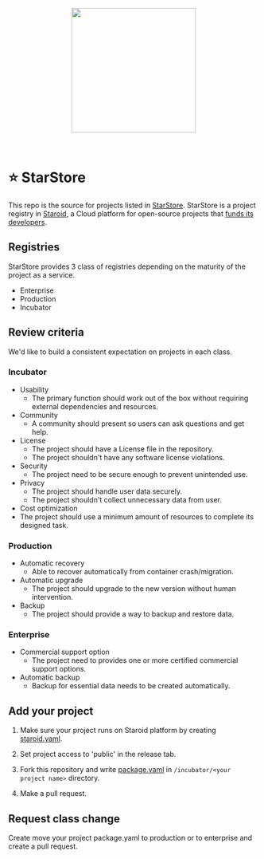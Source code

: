 <br /><br />
<p align="center">
  <img src="https://docs.staroid.com/_images/staroid_logo.svg" width="250px" />
</p>
<br />

# ⭐️ StarStore

This repo is the source for projects listed in [StarStore](https://staroid.com/site/store). StarStore is a project registry in [Staroid](https://staroid.com), a Cloud platform for open-source projects that [funds its developers](https://staroid.com/site/starrank).

## Registries

StarStore provides 3 class of registries depending on the maturity of the project as a service.

- Enterprise
- Production
- Incubator
 
## Review criteria

We'd like to build a consistent expectation on projects in each class.


### Incubator

 - Usability
   - The primary function should work out of the box without requiring external dependencies and resources.
 - Community
   - A community should present so users can ask questions and get help.
 - License
   - The project should have a License file in the repository.
   - The project shouldn't have any software license violations.
 - Security
   - The project need to be secure enough to prevent unintended use.
 - Privacy
   - The project should handle user data securely.
   - The project shouldn't collect unnecessary data from user.
  - Cost optimization
   - The project should use a minimum amount of resources to complete its designed task.

### Production

 - Automatic recovery
   - Able to recover automatically from container crash/migration.
 - Automatic upgrade
   - The project should upgrade to the new version without human intervention.
 - Backup
   - The project should provide a way to backup and restore data.


### Enterprise

 - Commercial support option
   - The project need to provides one or more certified commercial support options.
 - Automatic backup
   - Backup for essential data needs to be created automatically.


## Add your project

1. Make sure your project runs on Staroid platform by creating [staroid.yaml](https://docs.staroid.com/references/staroid_yaml.html).
2. Set project access to 'public' in the release tab.
3. Fork this repository and write [package.yaml](https://github.com/staroids/starstore/blob/master/package.yaml_template) in `/incubator/<your project name>` directory.

4. Make a pull request.

## Request class change

Create move your project package.yaml to production or to enterprise and create a pull request.

